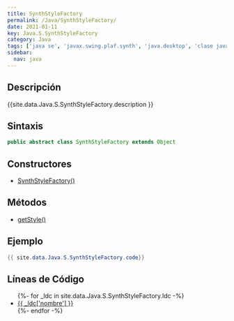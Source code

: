 ```yaml
---
title: SynthStyleFactory
permalink: /Java/SynthStyleFactory/
date: 2021-01-11
key: Java.S.SynthStyleFactory
category: Java
tags: ['java se', 'javax.swing.plaf.synth', 'java.desktop', 'clase java', 'Java 1.5']
sidebar: 
  nav: java
---
```


## Descripción
{{site.data.Java.S.SynthStyleFactory.description }}

## Sintaxis
~~~java
public abstract class SynthStyleFactory extends Object
~~~

## Constructores
* [SynthStyleFactory()](/Java/SynthStyleFactory/SynthStyleFactory/)

## Métodos
* [getStyle()](/Java/SynthStyleFactory/getStyle)

## Ejemplo
~~~java
{{ site.data.Java.S.SynthStyleFactory.code}}
~~~

## Líneas de Código
<ul>
{%- for _ldc in site.data.Java.S.SynthStyleFactory.ldc -%}
   <li>
       <a href="{{_ldc['url'] }}">{{ _ldc['nombre'] }}</a>
   </li>
{%- endfor -%}
</ul>
